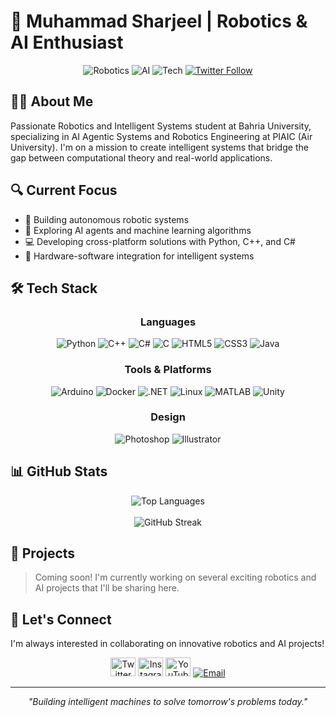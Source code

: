 # 🤖 Muhammad Sharjeel | Robotics & AI Enthusiast

<div align="center">
  <img src="https://img.shields.io/badge/Robotics-Enthusiast-blue?style=for-the-badge" alt="Robotics"/>
  <img src="https://img.shields.io/badge/AI-Explorer-green?style=for-the-badge" alt="AI"/>
  <img src="https://img.shields.io/badge/Tech-Innovator-orange?style=for-the-badge" alt="Tech"/>
  <a href="https://twitter.com/sharjeelx3"><img src="https://img.shields.io/twitter/follow/sharjeelx3?logo=twitter&style=for-the-badge" alt="Twitter Follow"/></a>
</div>

## 👨‍💻 About Me

Passionate Robotics and Intelligent Systems student at Bahria University, specializing in AI Agentic Systems and Robotics Engineering at PIAIC (Air University). I'm on a mission to create intelligent systems that bridge the gap between computational theory and real-world applications.

## 🔍 Current Focus

- 🤖 Building autonomous robotic systems
- 🧠 Exploring AI agents and machine learning algorithms
- 💻 Developing cross-platform solutions with Python, C++, and C#
- 🔧 Hardware-software integration for intelligent systems

## 🛠️ Tech Stack

<div align="center">
  
  ### Languages
  ![Python](https://img.shields.io/badge/Python-3776AB?style=for-the-badge&logo=python&logoColor=white)
  ![C++](https://img.shields.io/badge/C++-00599C?style=for-the-badge&logo=cplusplus&logoColor=white)
  ![C#](https://img.shields.io/badge/C%23-239120?style=for-the-badge&logo=csharp&logoColor=white)
  ![C](https://img.shields.io/badge/C-A8B9CC?style=for-the-badge&logo=c&logoColor=black)
  ![HTML5](https://img.shields.io/badge/HTML5-E34F26?style=for-the-badge&logo=html5&logoColor=white)
  ![CSS3](https://img.shields.io/badge/CSS3-1572B6?style=for-the-badge&logo=css3&logoColor=white)
  ![Java](https://img.shields.io/badge/Java-ED8B00?style=for-the-badge&logo=openjdk&logoColor=white)
  
  ### Tools & Platforms
  ![Arduino](https://img.shields.io/badge/Arduino-00979D?style=for-the-badge&logo=arduino&logoColor=white)
  ![Docker](https://img.shields.io/badge/Docker-2496ED?style=for-the-badge&logo=docker&logoColor=white)
  ![.NET](https://img.shields.io/badge/.NET-512BD4?style=for-the-badge&logo=dotnet&logoColor=white)
  ![Linux](https://img.shields.io/badge/Linux-FCC624?style=for-the-badge&logo=linux&logoColor=black)
  ![MATLAB](https://img.shields.io/badge/MATLAB-0076A8?style=for-the-badge&logo=mathworks&logoColor=white)
  ![Unity](https://img.shields.io/badge/Unity-000000?style=for-the-badge&logo=unity&logoColor=white)
  
  ### Design
  ![Photoshop](https://img.shields.io/badge/Photoshop-31A8FF?style=for-the-badge&logo=adobephotoshop&logoColor=white)
  ![Illustrator](https://img.shields.io/badge/Illustrator-FF9A00?style=for-the-badge&logo=adobeillustrator&logoColor=white)
</div>

## 📊 GitHub Stats

<div align="center">
  <img src="https://github-readme-stats.vercel.app/api/top-langs?username=sharjeelx3&show_icons=true&locale=en&layout=compact&theme=radical" alt="Top Languages" />
  <br/><br/>
  <img src="https://github-readme-streak-stats.herokuapp.com/?user=sharjeelx3&theme=radical" alt="GitHub Streak" />
</div>

## 🚀 Projects

> Coming soon! I'm currently working on several exciting robotics and AI projects that I'll be sharing here.

## 💬 Let's Connect

I'm always interested in collaborating on innovative robotics and AI projects!

<div align="center">
  <a href="https://twitter.com/sharjeelx3"><img src="https://raw.githubusercontent.com/rahuldkjain/github-profile-readme-generator/master/src/images/icons/Social/twitter.svg" alt="Twitter" height="30" width="40" /></a>
  <a href="https://instagram.com/sharjeelx3"><img src="https://raw.githubusercontent.com/rahuldkjain/github-profile-readme-generator/master/src/images/icons/Social/instagram.svg" alt="Instagram" height="30" width="40" /></a>
  <a href="https://www.youtube.com/c/rompogenz"><img src="https://raw.githubusercontent.com/rahuldkjain/github-profile-readme-generator/master/src/images/icons/Social/youtube.svg" alt="YouTube" height="30" width="40" /></a>
  <a href="mailto:sharjeelawan508@gmail.com"><img src="https://img.shields.io/badge/Email-D14836?style=for-the-badge&logo=gmail&logoColor=white" alt="Email" /></a>
</div>

---

<div align="center">
  <em>"Building intelligent machines to solve tomorrow's problems today."</em>
</div>
